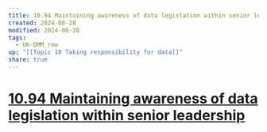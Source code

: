 ```yaml
---
title: 10.94 Maintaining awareness of data legislation within senior leadership
created: 2024-08-28
modified: 2024-08-28
tags:
  - UK-DMM_row
up: "[[Topic 10 Taking responsibility for data]]"
share: true
---
```

# [10.94 Maintaining awareness of data legislation within senior leadership](10.94%20Maintaining%20awareness%20of%20data%20legislation%20within%20senior%20leadership.md)
